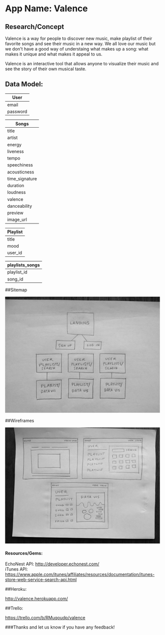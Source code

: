 # App Name: Valence


## Research/Concept

Valence is a way for people to discover new music, make playlist of their favorite songs and see their music in a new way. We all love our music but we don't have a good way of understaing what makes up a song: what makes it unique and what makes it appeal to us.

Valence is an interactive tool that allows anyone to visualize their music and see the story of their own musical taste.


## Data Model:

| User             |
| ---------------- |
| email            |
| password         |

| Songs           |
| ----------------|
| title           |
| artist          |
| energy          |
| liveness        |
| tempo           |
| speechiness     |
| acousticness    |
| time_signature  |
| duration        |
| loudness        |
| valence         |
| danceability    |
| preview         |
| image_url       |

| Playlist        |
| --------------- |
| title           |
| mood            |
| user_id         |

| playlists_songs |
| --------------- |
| playlist_id     |
| song_id         |


##Sitemap

![Alt text](/lib/planning-art/valence-sitemap.JPG)


##Wireframes

![Alt text](/lib/planning-art/valence-wireframes.JPG)


#### Resources/Gems:

EchoNest API: http://developer.echonest.com/  
iTunes API: https://www.apple.com/itunes/affiliates/resources/documentation/itunes-store-web-service-search-api.html


##Heroku:

http://valence.herokuapp.com/


##Trello:

https://trello.com/b/RMuqoudp/valence


###Thanks and let us know if you have any feedback!




